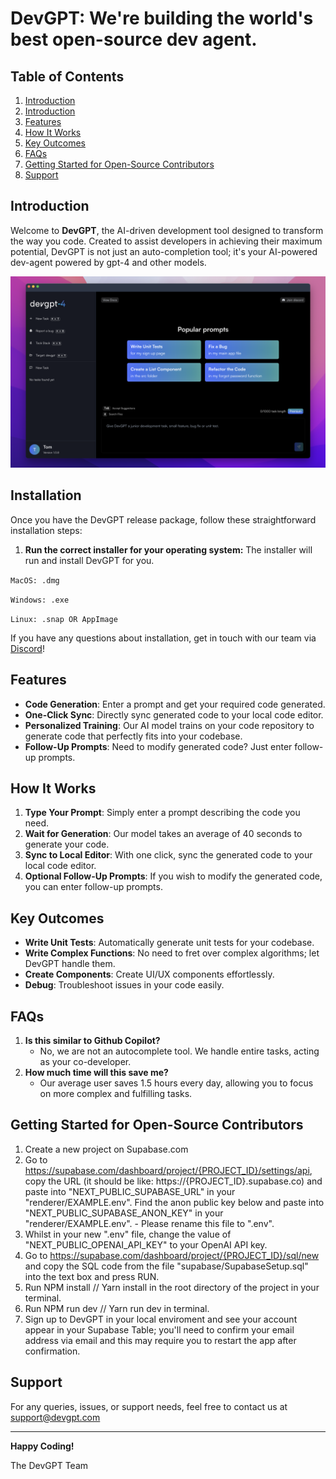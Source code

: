 # DevGPT: We're building the world's best open-source dev agent.

## Table of Contents

1. [Introduction](#Introduction)
2. [Introduction](#Introduction)
3. [Features](#Features)
4. [How It Works](#How-It-Works)
5. [Key Outcomes](#Key-Outcomes)
6. [FAQs](#FAQs)
7. [Getting Started for Open-Source Contributors](#Getting-Started-for-Open-Source-Contributors)
8. [Support](#Support)

## Introduction

Welcome to **DevGPT**, the AI-driven development tool designed to transform the way you code. Created to assist developers in achieving their maximum potential, DevGPT is not just an auto-completion tool; it's your AI-powered dev-agent powered by gpt-4 and other models.

![DevGPT](Preview.png)

## Installation

Once you have the DevGPT release package, follow these straightforward installation steps:

1. **Run the correct installer for your operating system:** The installer will run and install DevGPT for you.

`MacOS: .dmg`

`Windows: .exe`

`Linux: .snap OR AppImage`

If you have any questions about installation, get in touch with our team via [Discord](https://discord.com/invite/6GFtwzuvtw)!

## Features

- **Code Generation**: Enter a prompt and get your required code generated.
- **One-Click Sync**: Directly sync generated code to your local code editor.
- **Personalized Training**: Our AI model trains on your code repository to generate code that perfectly fits into your codebase.
- **Follow-Up Prompts**: Need to modify generated code? Just enter follow-up prompts.

## How It Works

1. **Type Your Prompt**: Simply enter a prompt describing the code you need.
2. **Wait for Generation**: Our model takes an average of 40 seconds to generate your code.
3. **Sync to Local Editor**: With one click, sync the generated code to your local code editor.
4. **Optional Follow-Up Prompts**: If you wish to modify the generated code, you can enter follow-up prompts.

## Key Outcomes

- **Write Unit Tests**: Automatically generate unit tests for your codebase.
- **Write Complex Functions**: No need to fret over complex algorithms; let DevGPT handle them.
- **Create Components**: Create UI/UX components effortlessly.
- **Debug**: Troubleshoot issues in your code easily.

## FAQs

1. **Is this similar to Github Copilot?**
   - No, we are not an autocomplete tool. We handle entire tasks, acting as your co-developer.
2. **How much time will this save me?**
   - Our average user saves 1.5 hours every day, allowing you to focus on more complex and fulfilling tasks.

## Getting Started for Open-Source Contributors

1. Create a new project on Supabase.com
2. Go to https://supabase.com/dashboard/project/{PROJECT_ID}/settings/api, copy the URL (it should be like: https://{PROJECT_ID}.supabase.co) and paste into "NEXT_PUBLIC_SUPABASE_URL" in your "renderer/EXAMPLE.env". Find the anon public key below and paste into "NEXT_PUBLIC_SUPABASE_ANON_KEY" in your "renderer/EXAMPLE.env". - Please rename this file to ".env".
3. Whilst in your new ".env" file, change the value of "NEXT_PUBLIC_OPENAI_API_KEY" to your OpenAI API key.
4. Go to https://supabase.com/dashboard/project/{PROJECT_ID}/sql/new and copy the SQL code from the file "supabase/SupabaseSetup.sql" into the text box and press RUN.
5. Run NPM install // Yarn install in the root directory of the project in your terminal.
6. Run NPM run dev // Yarn run dev in terminal.
7. Sign up to DevGPT in your local enviroment and see your account appear in your Supabase Table; you'll need to confirm your email address via email and this may require you to restart the app after confirmation.

## Support

For any queries, issues, or support needs, feel free to contact us at support@devgpt.com

---

**Happy Coding!**

The DevGPT Team
